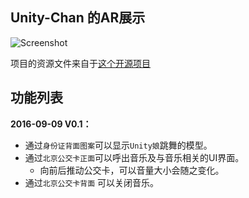 Unity-Chan 的AR展示
----------------------------------------------

![Screenshot][Screenshot]

项目的资源文件来自于[这个开源项目](https://github.com/unity3d-jp/unitychan-crs)

## 功能列表
**2016-09-09 V0.1：**

* 通过`身份证背面图案`可以显示`Unity娘`跳舞的模型。
* 通过`北京公交卡正面`可以呼出音乐及与音乐相关的UI界面。
	* 向前后推动公交卡，可以音量大小会随之变化。
* 通过`北京公交卡背面` 可以关闭音乐。


[Screenshot]: http://unity-chan.com/blog/wp-content/uploads/2014/08/uniteinthesky_ss.jpg



